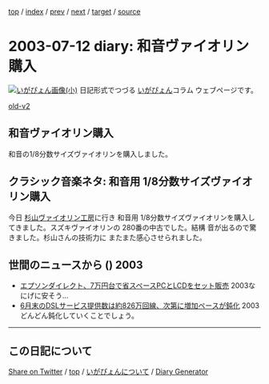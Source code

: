 [top](../index.html) 
 / [index](https://igapyon.github.io/diary/2003/index.html) 
 / [prev](https://igapyon.github.io/diary/2003/ig030711.html) 
 / [next](https://igapyon.github.io/diary/2003/ig030715.html) 
 / [target](https://igapyon.github.io/diary/2003/ig030712.html) 
 / [source](https://github.com/igapyon/diary/blob/gh-pages/2003/ig030712.html.src.md) 

2003-07-12 diary: 和音ヴァイオリン購入
=====================================================================================================
[![いがぴょん画像(小)](https://igapyon.github.io/diary/images/iga200306s.jpg "いがぴょん")](https://igapyon.github.io/diary/memo/memoigapyon.html) 日記形式でつづる [いがぴょん](https://igapyon.github.io/diary/memo/memoigapyon.html)コラム ウェブページです。

[old-v2](ig030712-orig.html)

## 和音ヴァイオリン購入

和音の1/8分数サイズヴァイオリンを購入しました。


## クラシック音楽ネタ: 和音用 1/8分数サイズヴァイオリン購入

今日 [杉山ヴァイオリン工房](http://www.geocities.co.jp/MusicHall/4825/)に行き 和音用 1/8分数サイズヴァイオリンを購入してきました。スズキヴァイオリンの
280番の中古でした。結構 音が出るので驚きました。杉山さんの技術力に またまた感心させられました。

## 世間のニュースから () 2003

* [エプソンダイレクト、7万円台で省スペースPCとLCDをセット販売](http://www.zdnet.co.jp/news/0307/11/njbt_02.html)  2003なにげに安そう…
* [6月末のDSLサービス提供数は約826万回線、次第に増加ペースが鈍化](http://japan.cnet.com/news/com/story/0,2000047668,20059870,00.htm)  2003どんどん鈍化していくことでしょう。

----------------------------------------------------------------------------------------------------

## この日記について

[Share on Twitter](https://twitter.com/intent/tweet?hashtags=igapyon%2Cdiary%2C%E3%81%84%E3%81%8C%E3%81%B4%E3%82%87%E3%82%93&text=%E5%92%8C%E9%9F%B3%E3%83%B4%E3%82%A1%E3%82%A4%E3%82%AA%E3%83%AA%E3%83%B3%E8%B3%BC%E5%85%A5&url=https%3A%2F%2Figapyon.github.io%2Fdiary%2F2003%2Fig030712.html) / [top](../index.html) / [いがぴょんについて](https://igapyon.github.io/diary/memo/memoigapyon.html) / [Diary Generator](https://github.com/igapyon/igapyonv3)
